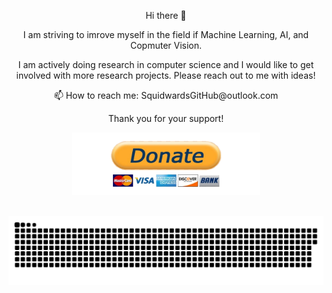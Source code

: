<p align="center">
Hi there 👋
</r>

<p align="center">
I am striving to imrove myself in the field if Machine Learning, AI, and Copmuter Vision.
</p>
<p align="center">
I am actively doing research in computer science and I would like to get involved with more research projects. Please reach out to me with ideas! 
</p>
<p align="center">
📫 How to reach me: SquidwardsGitHub@outlook.com
</p>
<p align="center">
Thank you for your support!
</p>
<p align="center">
<a href="https://www.buymeacoffee.com/nikolaandro"><img src="donate (1).png" alt="" width="300" height="100" /></a>
</p>


&nbsp;&nbsp;&nbsp;&nbsp;&nbsp;&nbsp;&nbsp;&nbsp;&nbsp;&nbsp;&nbsp;&nbsp;&nbsp;&nbsp;&nbsp;&nbsp;&nbsp;&nbsp;&nbsp;&nbsp; <a href="https://github.com/NikolaAndro"><img src="contributions.svg"></a>


 <!--
Here are some ideas to get you started:

- 🔭 I’m currently working on ...
- 🌱 I’m currently learning ...
- 👯 I’m looking to collaborate on ...
- 🤔 I’m looking for help with ...
- 💬 Ask me about ...
- 📫 How to reach me: ...
- 😄 Pronouns: ...
- ⚡ Fun fact: ...
-->
